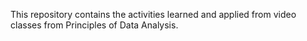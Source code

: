This repository contains the activities learned and applied from video classes from Principles of Data Analysis.
